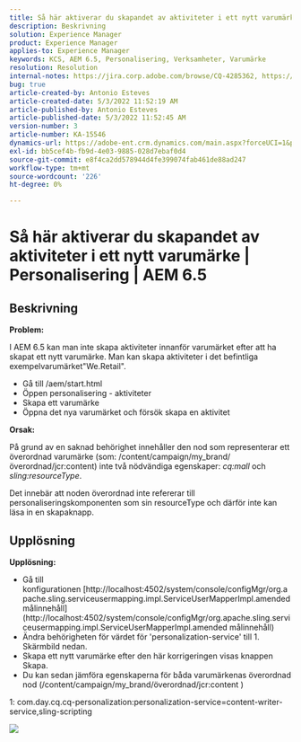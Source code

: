 ```yaml
---
title: Så här aktiverar du skapandet av aktiviteter i ett nytt varumärke | Personalisering | AEM 6.5
description: Beskrivning
solution: Experience Manager
product: Experience Manager
applies-to: Experience Manager
keywords: KCS, AEM 6.5, Personalisering, Verksamheter, Varumärke
resolution: Resolution
internal-notes: https://jira.corp.adobe.com/browse/CQ-4285362, https://jira.corp.adobe.com/browse/CQ-4278366, https://daycare.day.com/content/home/ubs_cq/ubs_ch/fit_internet/214314.html#post0006
bug: true
article-created-by: Antonio Esteves
article-created-date: 5/3/2022 11:52:19 AM
article-published-by: Antonio Esteves
article-published-date: 5/3/2022 11:52:45 AM
version-number: 3
article-number: KA-15546
dynamics-url: https://adobe-ent.crm.dynamics.com/main.aspx?forceUCI=1&pagetype=entityrecord&etn=knowledgearticle&id=f1cba178-d7ca-ec11-a7b5-6045bd00db33
exl-id: bb5cef4b-fb9d-4e03-9885-028d7ebaf0d4
source-git-commit: e8f4ca2dd578944d4fe399074fab461de88ad247
workflow-type: tm+mt
source-wordcount: '226'
ht-degree: 0%

---
```


# Så här aktiverar du skapandet av aktiviteter i ett nytt varumärke | Personalisering | AEM 6.5

## Beskrivning


<b>Problem:</b>

I AEM 6.5 kan man inte skapa aktiviteter innanför varumärket efter att ha skapat ett nytt varumärke. Man kan skapa aktiviteter i det befintliga exempelvarumärket&quot;We.Retail&quot;.

- Gå till /aem/start.html
- Öppen personalisering - aktiviteter
- Skapa ett varumärke
- Öppna det nya varumärket och försök skapa en aktivitet




<b>Orsak:</b>

På grund av en saknad behörighet innehåller den nod som representerar ett överordnad varumärke (som: /content/campaign/my_brand/överordnad/jcr:content) inte två nödvändiga egenskaper: *cq:mall* och *sling:resourceType*.

Det innebär att noden överordnad inte refererar till personaliseringskomponenten som sin resourceType och därför inte kan läsa in en skapaknapp.








## Upplösning


<b>Upplösning:</b>

- Gå till konfigurationen [http://localhost:4502/system/console/configMgr/org.apache.sling.serviceusermapping.impl.ServiceUserMapperImpl.amended målinnehåll](http://localhost:4502/system/console/configMgr/org.apache.sling.serviceusermapping.impl.ServiceUserMapperImpl.amended målinnehåll)
- Ändra behörigheten för värdet för &#39;personalization-service&#39; till 1. Skärmbild nedan.
- Skapa ett nytt varumärke efter den här korrigeringen visas knappen Skapa.
- Du kan sedan jämföra egenskaperna för båda varumärkenas överordnad nod (/content/campaign/my_brand/överordnad/jcr:content )


1: com.day.cq.cq-personalization:personalization-service=content-writer-service,sling-scripting



![](https://adobe.sharepoint.com/sites/D365EntAttachments/knowledgearticle/How%20to%20enable%20creating%20Activities%20inside%20a%20new%20Brand%20-%20Personalization%20-%20AEM%206-5_19685F9AF794EA11A811000D3A303484/Activity_Brand_Create.jpg)
